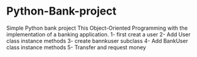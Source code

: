# Python-Bank-project
Simple Python bank project 
This Object-Oriented Programming with the implementation of a banking application.
1- first creat a user
2- Add User class instance methods
3- create bannkuser subclass
4- Add BankUser class instance methods
5- Transfer and request money
